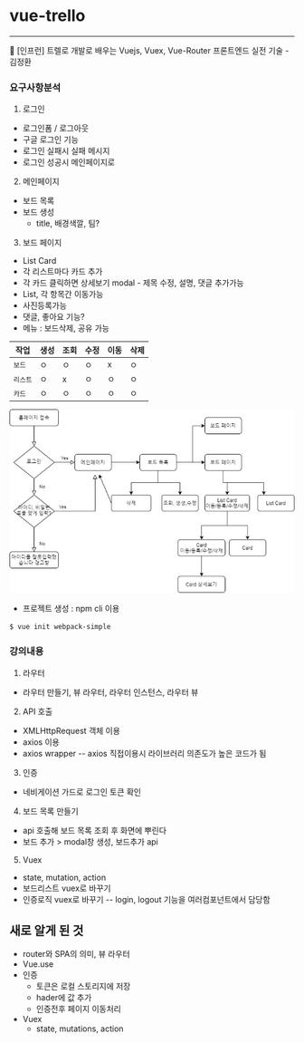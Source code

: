 # vue-trello

---

&#127793; [인프런] 트렐로 개발로 배우는 Vuejs, Vuex, Vue-Router 프론트엔드 실전 기술 - 김정환

### 요구사항분석

1. 로그인

- 로그인폼 / 로그아웃
- 구글 로그인 기능
- 로그인 실패시 실패 메시지
- 로그인 성공시 메인페이지로

2. 메인페이지

- 보드 목록
- 보드 생성
  - title, 배경색깔, 팀?

3. 보드 페이지

- List Card
- 각 리스트마다 카드 추가
- 각 카드 클릭하면 상세보기 modal - 제목 수정, 설명, 댓글 추가가능
- List, 각 항목간 이동가능
- 사진등록가능
- 댓글, 좋아요 기능?
- 메뉴 : 보드삭제, 공유 가능

| 작업     | 생성 | 조회 | 수정 | 이동 | 삭제 |
| -------- | ---- | ---- | ---- | ---- | ---- |
| `보드`   | ㅇ   | ㅇ   | ㅇ   | x    | ㅇ   |
| `리스트` | ㅇ   | x    | ㅇ   | ㅇ   | ㅇ   |
| `카드`   | ㅇ   | ㅇ   | ㅇ   | ㅇ   | ㅇ   |

![플로우차트](https://github.com/yooooonk/TIL/blob/master/img/Trello.jpg)

- 프로젝트 생성 : npm cli 이용

```
$ vue init webpack-simple
```

### 강의내용

1. 라우터

- 라우터 만들기, 뷰 라우터, 라우터 인스턴스, 라우터 뷰

2. API 호출

- XMLHttpRequest 객체 이용
- axios 이용
- axios wrapper -- axios 직접이용시 라이브러리 의존도가 높은 코드가 됨

3. 인증

- 네비게이션 가드로 로그인 토큰 확인

4. 보드 목록 만들기

- api 호출해 보드 목록 조회 후 화면에 뿌린다
- 보드 추가 > modal창 생성, 보드추가 api

5. Vuex

- state, mutation, action
- 보드리스트 vuex로 바꾸기
- 인증로직 vuex로 바꾸기 -- login, logout 기능을 여러컴포넌트에서 담당함

## 새로 알게 된 것

- router와 SPA의 의미, 뷰 라우터
- Vue.use
- 인증
  - 토큰은 로컬 스토리지에 저장
  - hader에 값 추가
  - 인증전후 페이지 이동처리
- Vuex
  - state, mutations, action
